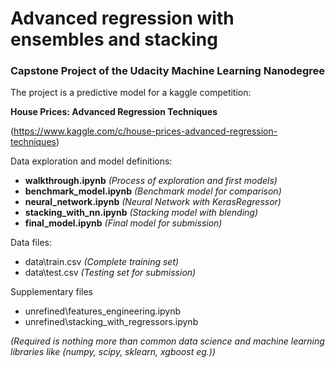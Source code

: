 # Advanced regression with ensembles and stacking

### Capstone Project of the Udacity Machine Learning Nanodegree

The project is a predictive model for a kaggle competition:

**House Prices: Advanced Regression Techniques**

(https://www.kaggle.com/c/house-prices-advanced-regression-techniques)

Data exploration and model definitions:
* **walkthrough.ipynb** _(Process of exploration and first models)_
* **benchmark_model.ipynb** _(Benchmark model for comparison)_
* **neural_network.ipynb** _(Neural Network with KerasRegressor)_
* **stacking_with_nn.ipynb** _(Stacking model with blending)_
* **final_model.ipynb** _(Final model for submission)_

Data files:
* data\train.csv _(Complete training set)_
* data\test.csv _(Testing set for submission)_

Supplementary files
* unrefined\features_engineering.ipynb
* unrefined\stacking_with_regressors.ipynb

_(Required is nothing more than common data science and machine learning 
libraries like (numpy, scipy, sklearn, xgboost eg.))_
